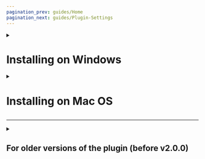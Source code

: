 ```yaml
---
pagination_prev: guides/Home
pagination_next: guides/Plugin-Settings
---
```


<details>
<summary>

# Installing on Windows
</summary>
<details>
<summary>

## Installing the precompiled plugin (Blueprint and C++ projects)
</summary>

Get the [latest release](https://github.com/BenPyton/ProceduralDungeon/releases) of the precompiled plugin compatible with your Unreal version.

### In the engine
You have to extract the plugin inside your Unreal engine `Plugins` folder (UE4) or `Plugins/Marketplace` folder (UE5).\
For instance: `C:\Program Files\Epic Games\UE_5.2\Engine\Plugins\Marketplace`

### In your project
You have to extract the plugin in the `Plugins` folder of your project.\
For instance: `D:\PathToYourProject\Plugins`

</details>
<details>
<summary>

## Installing the sources of the plugin (C++ projects only)
</summary>

Clone or download the plugin sources into your project's `Plugins` folder.\
Install Visual Studio with the "C++ for Video Games development" modules.\
Regenerate your project's `.sln` (right click on the `.uproject` and choose `Generate Visual Studio project files`).\
Open the `.sln` in Visual Studio and build it.

</details>
</details>
<details>
<summary>

# Installing on Mac OS
</summary>

## Build plugin from source (Blueprint and C++ projects)
Since I don't have a Mac to be able to compile the plugin myself, you will have to do it yourself.

Clone or download the plugin sources somewhere (referred later as `PluginPath`).\
Open the `.uplugin` file in the plugin's folder in a text editor and add `Mac` to the whitelisted platforms for both listed modules:
```
"WhitelistPlatforms": ["Win64", "Mac"]
```
Open the terminal and change the working directory to wherever `RunUAT.sh` is located.\
(e.g. `/Users/Shared/Epic Games/UE_5.3/Engine/Build/BatchFiles`)\
You may need to run this command to make sure the script is executable: `chmod +x RunUAT.sh`\
Then, run the following command (replace `PluginPath` with your plugin location and `OutputPath` with the location where you want the compiled binaries to be placed):
```
`./RunUAT.sh BuildPlugin -Plugin="/PluginPath/ProceduralDungeon.uplugin" -Package="/OutputPath" -Rocket -TargetPlatforms=Mac
```
Finally copy your `OutputPath` folder into your engine's or project's `Plugins` folder. 

</details>

---

<details>
<summary>

## For older versions of the plugin (before v2.0.0)
</summary>

<details>
<summary>

### Blueprint only projects
</summary>

**Before plugin version 1.2.1**:\
Upgrade your project to a C++ project and follow the instruction for C++ project below, or you wont be able to package your game.\
(To do that, download Visual Studio 2019 and create a new C++ class from the Unreal Editor)

**Since plugin version 1.2.1**:\
You have to extract the plugin inside your Unreal engine `Plugins` folder.\
For instance: `C:\Program Files\Epic Games\UE_4.26\Engine\Plugins`

</details>
<details>
<summary>

### C++ projects
</summary>

Since the plugin version 1.2.1, you can install the plugin in the engine like for blueprint projects.\
You can also extract the plugin in the `Plugins` folder of your project.\
For instance: `D:\PathToYourProject\Plugins`

</details>

</details>
